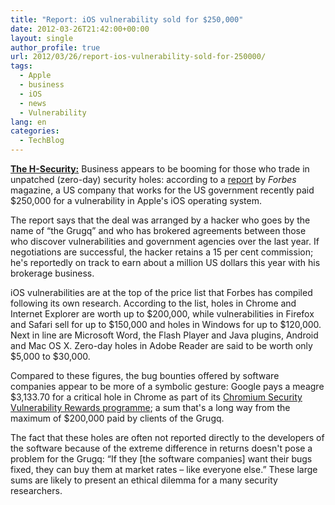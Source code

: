 ```yaml
---
title: "Report: iOS vulnerability sold for $250,000"
date: 2012-03-26T21:42:00+00:00
layout: single
author_profile: true
url: 2012/03/26/report-ios-vulnerability-sold-for-250000/
tags:
  - Apple
  - business
  - iOS
  - news
  - Vulnerability
lang: en
categories: 
  - TechBlog
---
```

<a href="http://www.h-online.com/" target="_blank"><strong>The H-Security:</strong></a> Business appears to be booming for those who trade in unpatched (zero-day) security holes: according to a [report](http://www.forbes.com/sites/andygreenberg/2012/03/23/shopping-for-zero-days-an-price-list-for-hackers-secret-software-exploits/) by _Forbes_ magazine, a US company that works for the US government recently paid $250,000 for a vulnerability in Apple's iOS operating system. 

The report says that the deal was arranged by a hacker who goes by the name of “the Grugq” and who has brokered agreements between those who discover vulnerabilities and government agencies over the last year. If negotiations are successful, the hacker retains a 15 per cent commission; he's reportedly on track to earn about a million US dollars this year with his brokerage business. 

iOS vulnerabilities are at the top of the price list that Forbes has compiled following its own research. According to the list, holes in Chrome and Internet Explorer are worth up to $200,000, while vulnerabilities in Firefox and Safari sell for up to $150,000 and holes in Windows for up to $120,000. Next in line are Microsoft Word, the Flash Player and Java plugins, Android and Mac OS X. Zero-day holes in Adobe Reader are said to be worth only $5,000 to $30,000. 

Compared to these figures, the bug bounties offered by software companies appear to be more of a symbolic gesture: Google pays a meagre $3,133.70 for a critical hole in Chrome as part of its [Chromium Security Vulnerability Rewards programme](https://sites.google.com/a/chromium.org/dev/Home/chromium-security); a sum that's a long way from the maximum of $200,000 paid by clients of the Grugq. 

The fact that these holes are often not reported directly to the developers of the software because of the extreme difference in returns doesn't pose a problem for the Grugq: “If they [the software companies] want their bugs fixed, they can buy them at market rates – like everyone else.” These large sums are likely to present an ethical dilemma for a many security researchers.